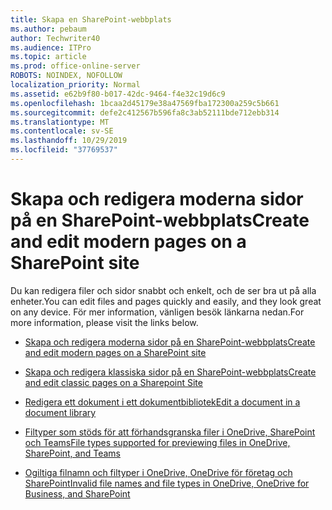 ```yaml
---
title: Skapa en SharePoint-webbplats
ms.author: pebaum
author: Techwriter40
ms.audience: ITPro
ms.topic: article
ms.prod: office-online-server
ROBOTS: NOINDEX, NOFOLLOW
localization_priority: Normal
ms.assetid: e62b9f80-b017-42dc-9464-f4e32c19d6c9
ms.openlocfilehash: 1bcaa2d45179e38a47569fba172300a259c5b661
ms.sourcegitcommit: defe2c412567b596fa8c3ab52111bde712ebb314
ms.translationtype: MT
ms.contentlocale: sv-SE
ms.lasthandoff: 10/29/2019
ms.locfileid: "37769537"
---
```

# <a name="create-and-edit-modern-pages-on-a-sharepoint-site"></a><span data-ttu-id="2139c-102">Skapa och redigera moderna sidor på en SharePoint-webbplats</span><span class="sxs-lookup"><span data-stu-id="2139c-102">Create and edit modern pages on a SharePoint site</span></span>

<span data-ttu-id="2139c-103">Du kan redigera filer och sidor snabbt och enkelt, och de ser bra ut på alla enheter.</span><span class="sxs-lookup"><span data-stu-id="2139c-103">You can edit files and pages quickly and easily, and they look great on any device.</span></span> <span data-ttu-id="2139c-104">För mer information, vänligen besök länkarna nedan.</span><span class="sxs-lookup"><span data-stu-id="2139c-104">For more information, please visit the links below.</span></span>


- [<span data-ttu-id="2139c-105">Skapa och redigera moderna sidor på en SharePoint-webbplats</span><span class="sxs-lookup"><span data-stu-id="2139c-105">Create and edit modern pages on a SharePoint site</span></span>](https://support.office.com/article/create-and-use-modern-pages-on-a-sharepoint-site-b3d46deb-27a6-4b1e-87b8-df851e503dec)

- [<span data-ttu-id="2139c-106">Skapa och redigera klassiska sidor på en SharePoint-webbplats</span><span class="sxs-lookup"><span data-stu-id="2139c-106">Create and edit classic pages on a Sharepoint Site</span></span>](https://support.office.com/article/create-and-edit-classic-sharepoint-pages-ee50e4a0-d0c1-48c8-86e9-d468a8b13bac)

- [<span data-ttu-id="2139c-107">Redigera ett dokument i ett dokumentbibliotek</span><span class="sxs-lookup"><span data-stu-id="2139c-107">Edit a document in a document library</span></span>](https://support.office.com/article/Edit-a-document-in-a-document-library-02d8497f-1c13-4114-949a-b8466f639b07)

- [<span data-ttu-id="2139c-108">Filtyper som stöds för att förhandsgranska filer i OneDrive, SharePoint och Teams</span><span class="sxs-lookup"><span data-stu-id="2139c-108">File types supported for previewing files in OneDrive, SharePoint, and Teams</span></span>](https://support.office.com/article/file-types-supported-for-previewing-files-in-onedrive-sharepoint-and-teams-e054cd0f-8ef2-4ccb-937e-26e37419c5e4)

- [<span data-ttu-id="2139c-109">Ogiltiga filnamn och filtyper i OneDrive, OneDrive för företag och SharePoint</span><span class="sxs-lookup"><span data-stu-id="2139c-109">Invalid file names and file types in OneDrive, OneDrive for Business, and SharePoint</span></span>](https://support.office.com/article/Invalid-file-names-and-file-types-in-OneDrive-OneDrive-for-Business-and-SharePoint-64883a5d-228e-48f5-b3d2-eb39e07630fa)

